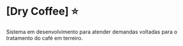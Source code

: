 # [Dry Coffee] ⭐

Sistema em desenvolvimento para atender demandas voltadas para o tratamento do café em terreiro.